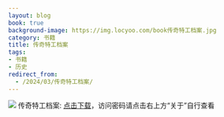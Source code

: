 ```yaml
---
layout: blog
book: true
background-image: https://img.locyoo.com/book传奇特工档案.jpg
category: 书籍
title: 传奇特工档案
tags:
- 书籍
- 历史
redirect_from:
  - /2024/03/传奇特工档案/
---
```

![](https://img.locyoo.com/book传奇特工档案.jpg)
传奇特工档案: <a name = "ref1" href="https://089m.com/f/50983618-1269964808-be6ecc?p=3619">点击下载</a>，访问密码请点击右上方“关于”自行查看